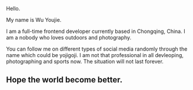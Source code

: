 

Hello.

My name is Wu Youjie.

I am a full-time frontend developer currently based in Chongqing, China. I am a nobody who loves outdoors and photography. 

You can follow me on different types of social media randomly through the name which could be yojigoji. I am not that professional in all devleoping, photographing and sports now. The situation will not last forever. 

Hope the world become better.
-

